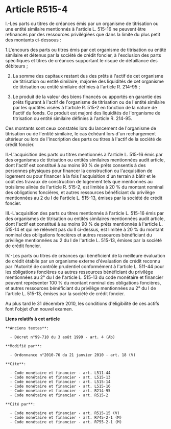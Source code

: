 # Article R515-4

I.-Les parts ou titres de créances émis par un organisme de titrisation ou une entité similaire mentionnés à l'article L.
515-16 ne peuvent être refinancés par des ressources privilégiées que dans la limite du plus petit des montants ci-dessous : 

1.L'encours des parts ou titres émis par cet organisme de titrisation ou entité similaire et détenus par la société de crédit
foncier, à l'exclusion des parts spécifiques et titres de créances supportant le risque de défaillance des débiteurs ; 

2. La somme des capitaux restant dus des prêts à l'actif de cet organisme de titrisation ou entité similaire, majorée des
liquidités de cet organisme de titrisation ou entité similaire définies à l'article R. 214-95 ; 

3. Le produit de la valeur des biens financés ou apportés en garantie des prêts figurant à l'actif de l'organisme de
titrisation ou de l'entité similaire par les quotités visées à l'article R. 515-2 en fonction de la nature de l'actif du
fonds. Ce produit est majoré des liquidités de l'organisme de titrisation ou entité similaire définies à l'article R.
214-95. 

Ces montants sont ceux constatés lors du lancement de l'organisme de titrisation ou de l'entité similaire, le cas échéant
lors d'un rechargement ultérieur ou lors de l'inscription des parts ou titres à l'actif de la société de crédit foncier. 

II.-L'acquisition des parts ou titres mentionnés à l'article L. 515-16 émis par des organismes de titrisation ou entités
similaires mentionnées audit article, dont l'actif est constitué à au moins 90 % de prêts consentis à des personnes physiques
pour financer la construction ou l'acquisition de logement ou pour financer à la fois l'acquisition d'un terrain à bâtir et
le coût des travaux de construction de logement tels que mentionnés au troisième alinéa de l'article R. 515-2, est limitée à
20 % du montant nominal des obligations foncières, et autres ressources bénéficiant du privilège mentionnées au 2 du I de
l'article L. 515-13, émises par la société de crédit foncier. 

III.-L'acquisition des parts ou titres mentionnés à l'article L. 515-16 émis par des organismes de titrisation ou entités
similaires mentionnées audit article, dont l'actif est constitué à au moins 90 % de prêts mentionnés à l'article L. 515-14 et
qui ne relèvent pas du II ci-dessus, est limitée à 20 % du montant nominal des obligations foncières et autres ressources
bénéficiant du privilège mentionnées au 2 du I de l'article L. 515-13, émises par la société de crédit foncier. 

IV.-Les parts ou titres de créances qui bénéficient de la meilleure évaluation de crédit établie par un organisme externe
d'évaluation de crédit reconnu par l'Autorité de contrôle prudentiel conformément à l'article L. 511-44 pour les obligations
foncières ou autres ressources bénéficiant du privilège mentionnées au 2° du I de l'article L. 515-13 du code monétaire et
financier peuvent représenter 100 % du montant nominal des obligations foncières, et autres ressources bénéficiant du
privilège mentionnées au 2° du I de l'article L. 515-13, émises par la société de crédit foncier. 

Au plus tard le 31 décembre 2010, les conditions d'éligibilité de ces actifs font l'objet d'un nouvel examen.

**Liens relatifs à cet article**

	**Anciens textes**:

	  - Décret n°99-710 du 3 août 1999 - art. 4 (Ab)

	**Modifié par**:

	  - Ordonnance n°2010-76 du 21 janvier 2010 - art. 18 (V)

	**Cite**:

	  - Code monétaire et financier - art. L511-44
	  - Code monétaire et financier - art. L515-13
	  - Code monétaire et financier - art. L515-14
	  - Code monétaire et financier - art. L515-16
	  - Code monétaire et financier - art. R214-95
	  - Code monétaire et financier - art. R515-2

	**Cité par**:

	  - Code monétaire et financier - art. R515-15 (V)
	  - Code monétaire et financier - art. R745-2-1 (M)
	  - Code monétaire et financier - art. R755-2-1 (M)
